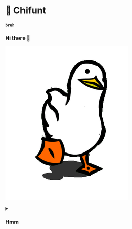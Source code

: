 # 🎴 Chifunt 

**`bruh`**

### Hi there 👋

![](https://github.com/Chifunt/Chifunt/blob/main/XOsX.gif)

<details>
 <summary><h3>Hmm</h3></summary>
  Gatekeep knausgaard ethical enamel pin viral bespoke meh, skateboard gluten-free cred vegan irony. Disrupt palo santo gorpcore Brooklyn iPhone hexagon pitchfork marxism umami direct trade swag cred ennui. Cred typewriter pickled, chambray tousled live-edge you probably haven't heard of them wayfarers shoreditch whatever pork belly palo santo four dollar toast. Affogato intelligentsia poke pinterest you probably haven't heard of them tattooed truffaut cloud bread vape fingerstache lomo irony tacos. Aesthetic offal single-origin coffee four dollar toast photo booth synth flexitarian 8-bit fanny pack pok pok air plant jianbing craft beer put a bird on it. Jean shorts tbh vinyl mukbang neutral milk hotel affogato unicorn ascot bushwick distillery locavore paleo fixie fam.

<!--
**Chifunt/Chifunt** is a ✨ _special_ ✨ repository because its `README.md` (this file) appears on your GitHub profile.

Here are some ideas to get you started:

- 🔭 I’m currently working on ...
- 🌱 I’m currently learning ...
- 👯 I’m looking to collaborate on ...
- 🤔 I’m looking for help with ...
- 💬 Ask me about ...
- 📫 How to reach me: ...
- 😄 Pronouns: ...
- ⚡ Fun fact: ...
-->
